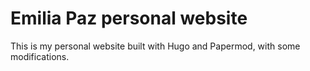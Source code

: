 # Emilia Paz personal website

This is my personal website built with Hugo and Papermod, with some modifications.
